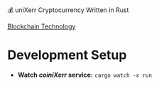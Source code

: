 
💰 uniXerr Cryptocurrency Written in Rust


[Blockchain Technology](https://drive.google.com/open?id=1bB_d_wIUyWDoKZlY217AODeYeypw2BUj)

# Development Setup

* **Watch _coiniXerr_ service:** ```cargo watch -x run```

